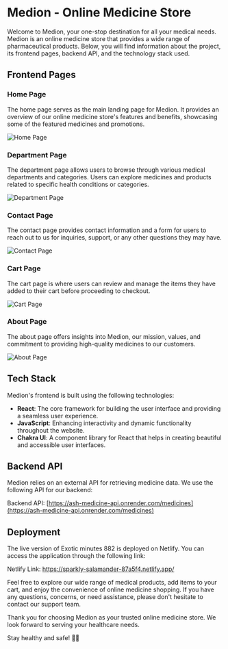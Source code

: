 # Medion - Online Medicine Store

Welcome to Medion, your one-stop destination for all your medical needs. Medion is an online medicine store that provides a wide range of pharmaceutical products. Below, you will find information about the project, its frontend pages, backend API, and the technology stack used. 

## Frontend Pages

### Home Page
The home page serves as the main landing page for Medion. It provides an overview of our online medicine store's features and benefits, showcasing some of the featured medicines and promotions.

![Home Page](link_to_image)

### Department Page
The department page allows users to browse through various medical departments and categories. Users can explore medicines and products related to specific health conditions or categories.

![Department Page](link_to_image)

### Contact Page
The contact page provides contact information and a form for users to reach out to us for inquiries, support, or any other questions they may have.

![Contact Page](link_to_image)

### Cart Page
The cart page is where users can review and manage the items they have added to their cart before proceeding to checkout.

![Cart Page](link_to_image)

### About Page
The about page offers insights into Medion, our mission, values, and commitment to providing high-quality medicines to our customers.

![About Page](link_to_image)

## Tech Stack

Medion's frontend is built using the following technologies:

- **React**: The core framework for building the user interface and providing a seamless user experience.
- **JavaScript**: Enhancing interactivity and dynamic functionality throughout the website.
- **Chakra UI**: A component library for React that helps in creating beautiful and accessible user interfaces.

## Backend API

Medion relies on an external API for retrieving medicine data. We use the following API for our backend:

Backend API: [https://ash-medicine-api.onrender.com/medicines](https://ash-medicine-api.onrender.com/medicines)

## Deployment

The live version of Exotic minutes 882 is deployed on Netlify. You can access the application through the following link:

Netlify Link: https://sparkly-salamander-87a5f4.netlify.app/

Feel free to explore our wide range of medical products, add items to your cart, and enjoy the convenience of online medicine shopping. If you have any questions, concerns, or need assistance, please don't hesitate to contact our support team.

Thank you for choosing Medion as your trusted online medicine store. We look forward to serving your healthcare needs.

Stay healthy and safe! 💊💉